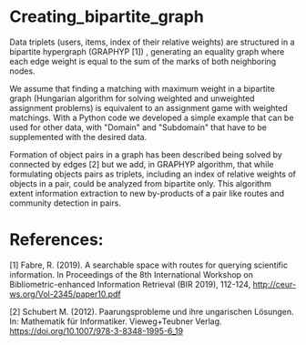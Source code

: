 # Creating_bipartite_graph
Data triplets (users, items, index of their relative weights) are structured in a bipartite hypergraph (GRAPHYP [1]) , generating an equality graph where each edge weight is equal to the sum of the marks of both neighboring nodes.

 We assume that finding a matching with maximum weight in a bipartite graph (Hungarian algorithm for solving weighted and unweighted assignment problems) is equivalent to an assignment game with weighted matchings. With a Python code we developed a simple example that can be used for other data, with "Domain" and "Subdomain" that have to be supplemented with the desired data.

Formation of object pairs in a graph has been described being solved by connected by edges [2] but we add, in GRAPHYP algorithm, that while formulating objects pairs as triplets, including an index of relative weights of objects in a pair, could be analyzed from bipartite only. This algorithm extent information extraction to new by-products of a pair like routes and community detection in pairs.   







# References:

[1] Fabre, R. (2019). A searchable space with routes for querying scientific information. In Proceedings of the 8th International Workshop on Bibliometric-enhanced Information Retrieval (BIR 2019), 112-124,  http://ceur-ws.org/Vol-2345/paper10.pdf


[2] Schubert M. (2012). Paarungsprobleme und ihre ungarischen Lösungen. In: Mathematik für Informatiker. Vieweg+Teubner Verlag. https://doi.org/10.1007/978-3-8348-1995-6_19




